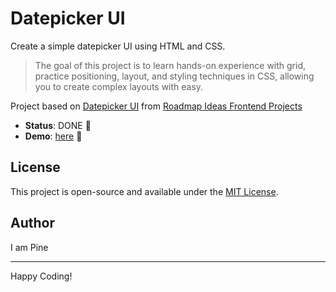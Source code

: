 # Datepicker UI

Create a simple datepicker UI using HTML and CSS.

> The goal of this project is to learn hands-on experience with grid, practice positioning, layout, and styling techniques in CSS, allowing you to create complex layouts with easy.

Project based on [Datepicker UI][datepicker-ui] from [Roadmap Ideas Frontend Projects][roadmap-frontend-projects]

-   **Status**: DONE 🎉
-   **Demo**: [here][demo-link] 🚀

## License

This project is open-source and available under the [MIT License](https://opensource.org/licenses/MIT).

## Author

I am Pine

---

Happy Coding!

[roadmap-frontend-projects]: https://roadmap.sh/frontend/projects
[datepicker-ui]: https://roadmap.sh/projects/datepicker-ui
[demo-link]: https://pine1611.github.io/frontend-projects/06-datepicker-ui/public
